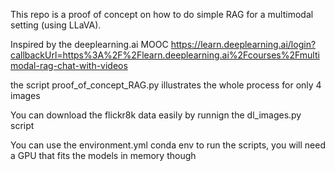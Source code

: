 This repo is a proof of concept on how to do simple RAG for a multimodal setting (using LLaVA).

Inspired by the deeplearning.ai MOOC https://learn.deeplearning.ai/login?callbackUrl=https%3A%2F%2Flearn.deeplearning.ai%2Fcourses%2Fmultimodal-rag-chat-with-videos

the script proof_of_concept_RAG.py illustrates the whole process for only 4 images



You can download the flickr8k data easily by runnign the dl_images.py script

You can use the environment.yml conda env to run the scripts, you will need a GPU that fits the models in memory though